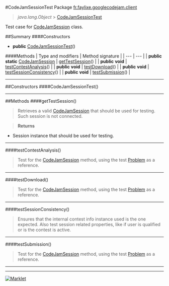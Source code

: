 #CodeJamSessionTest
Package [fr.faylixe.googlecodejam.client](README.md)<br>

> *java.lang.Object* > <a href="CodeJamSessionTest.md">CodeJamSessionTest</a>

Test case for <a href="CodeJamSession.md">CodeJamSession</a> class.

##Summary
####Constructors
* **public** [CodeJamSessionTest](#codejamsessiontest)()

####Methods
| Type and modifiers | Method signature |
| --- | --- |
| **public static** <a href="CodeJamSession.md">CodeJamSession</a> | [getTestSession](#gettestsession)() |
| **public** **void** | [testContestAnalysis](#testcontestanalysis)() |
| **public** **void** | [testDownload](#testdownload)() |
| **public** **void** | [testSessionConsistency](#testsessionconsistency)() |
| **public** **void** | [testSubmission](#testsubmission)() |

---


##Constructors
####CodeJamSessionTest()
> 


---


##Methods
####getTestSession()
> Retrieves a valid <a href="CodeJamSession.md">CodeJamSession</a>
 that should be used for testing.
 Such session is not connected.

> **Returns**
* Session instance that should be used for testing.


---

####testContestAnalysis()
> Test for the <a href="CodeJamSession.md">CodeJamSession</a>
 method, using the test <a href="webservice/Problem.md">Problem</a> as a reference.


---

####testDownload()
> Test for the <a href="CodeJamSession.md">CodeJamSession</a>
 method, using the test <a href="webservice/Problem.md">Problem</a> as a reference.


---

####testSessionConsistency()
> Ensures that the internal contest info instance used
 is the one expected. Also test session related properties,
 like if user is qualified or is the contest is active.


---

####testSubmission()
> Test for the <a href="CodeJamSession.md">CodeJamSession</a>
 method, using the test <a href="webservice/Problem.md">Problem</a> as a reference.


---

---

[![Marklet](https://img.shields.io/badge/Generated%20by-Marklet-green.svg)](https://github.com/Faylixe/marklet)
